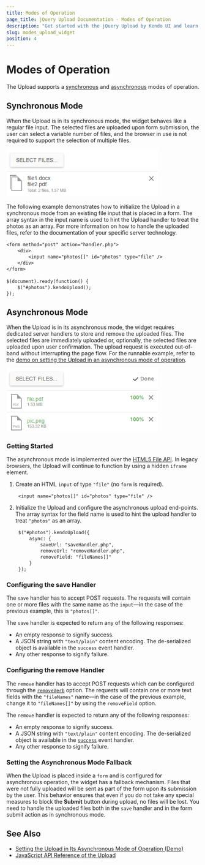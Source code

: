 ```yaml
---
title: Modes of Operation
page_title: jQuery Upload Documentation - Modes of Operation
description: "Get started with the jQuery Upload by Kendo UI and learn how to upload files in its synchronous or asynchronous mode of operation."
slug: modes_upload_widget
position: 4
---
```


# Modes of Operation

The Upload supports a [synchronous](#synchronous-mode) and [asynchronous](#asynchronous-mode) modes of operation.

## Synchronous Mode

When the Upload is in its synchronous mode, the widget behaves like a regular file input. The selected files are uploaded upon form submission, the user can select a variable number of files, and the browser in use is not required to support the selection of multiple files.

![Kendo UI for jQuery An Upload in the synchronous mode](upload-sync.png)

The following example demonstrates how to initialize the Upload in a synchronous mode from an existing file input that is placed in a form. The array syntax in the input name is used to hint the Upload handler to treat the photos as an array. For more information on how to handle the uploaded files, refer to the documentation of your specific server technology.

    <form method="post" action="handler.php">
        <div>
            <input name="photos[]" id="photos" type="file" />
        </div>
    </form>

    $(document).ready(function() {
        $("#photos").kendoUpload();
    });

## Asynchronous Mode

When the Upload is in its asynchronous mode, the widget requires dedicated server handlers to store and remove the uploaded files. The selected files are immediately uploaded or, optionally, the selected files are uploaded upon user confirmation. The upload request is executed out-of-band without interrupting the page flow. For the runnable example, refer to the [demo on setting the Upload in an asynchronous mode of operation](https://demos.telerik.com/kendo-ui/upload/async).

![Kendo UI for jQuery An Upload in the asynchronous mode](upload-async.png)

### Getting Started

The asynchronous mode is implemented over the [HTML5 File API](https://en.wikipedia.org/wiki/HTML5_File_API). In legacy browsers, the Upload will continue to function by using a hidden `iframe` element.

1. Create an HTML `input` of type `"file"` (no `form` is required).

        <input name="photos[]" id="photos" type="file" />

2. Initialize the Upload and configure the asynchronous upload end-points. The array syntax for the field name is used to hint the upload handler to treat `"photos"` as an array.

        $("#photos").kendoUpload({
            async: {
                saveUrl: "saveHandler.php",
                removeUrl: "removeHandler.php",
                removeField: "fileNames[]"
            }
        });

### Configuring the save Handler

The `save` handler has to accept POST requests. The requests will contain one or more files with the same name as the `input`&mdash;in the case of the previous example, this is `"photos[]"`.

The `save` handler is expected to return any of the following responses:

* An empty response to signify success.
* A JSON string with `"text/plain"` content encoding. The de-serialized object is available in the `success` event handler.
* Any other response to signify failure.

### Configuring the remove Handler

The `remove` handler has to accept POST requests which can be configured through the [`removeVerb`](/api/javascript/ui/upload/configuration/async.removeverb) option. The requests will contain one or more text fields with the `"fileNames"` name&mdash;in the case of the previous example, change it to `"fileNames[]"` by using the `removeField` option.

The `remove` handler is expected to return any of the following responses:

* An empty response to signify success.
* A JSON string with `"text/plain"` content encoding. The de-serialized object is available in the [`success`](/api/javascript/ui/upload/events/success) event handler.
* Any other response to signify failure.

### Setting the Asynchronous Mode Fallback

When the Upload is placed inside a `form` and is configured for asynchronous operation, the widget has a fallback mechanism. Files that were not fully uploaded will be sent as part of the form upon its submission by the user. This behavior ensures that even if you do not take any special measures to block the **Submit** button during upload, no files will be lost. You need to handle the uploaded files both in the `save` handler and in the form submit action as in synchronous mode.

## See Also

* [Setting the Upload in Its Asynchronous Mode of Operation (Demo)](https://demos.telerik.com/kendo-ui/upload/async)
* [JavaScript API Reference of the Upload](/api/javascript/ui/upload)
